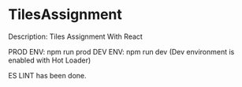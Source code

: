 # TilesAssignment
Description: Tiles Assignment With React

PROD ENV: npm run prod
DEV ENV: npm run dev
(Dev environment is enabled with Hot Loader)

ES LINT has been done.

